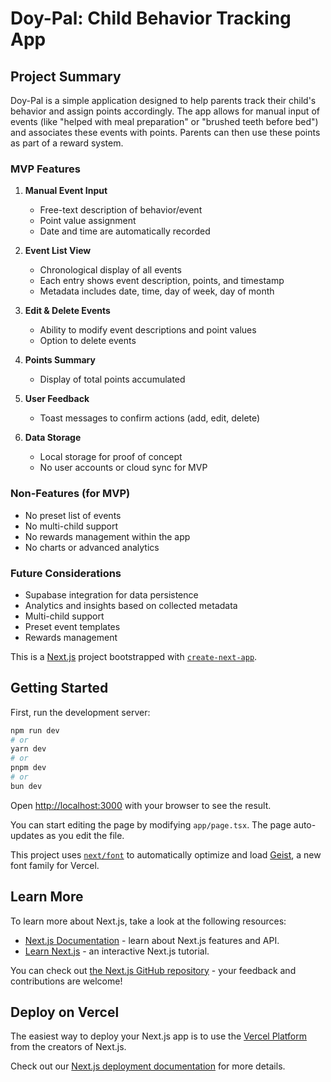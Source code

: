 # Doy-Pal: Child Behavior Tracking App

## Project Summary

Doy-Pal is a simple application designed to help parents track their child's behavior and assign points accordingly. The app allows for manual input of events (like "helped with meal preparation" or "brushed teeth before bed") and associates these events with points. Parents can then use these points as part of a reward system.

### MVP Features

1. **Manual Event Input**

   - Free-text description of behavior/event
   - Point value assignment
   - Date and time are automatically recorded

2. **Event List View**

   - Chronological display of all events
   - Each entry shows event description, points, and timestamp
   - Metadata includes date, time, day of week, day of month

3. **Edit & Delete Events**

   - Ability to modify event descriptions and point values
   - Option to delete events

4. **Points Summary**

   - Display of total points accumulated

5. **User Feedback**

   - Toast messages to confirm actions (add, edit, delete)

6. **Data Storage**
   - Local storage for proof of concept
   - No user accounts or cloud sync for MVP

### Non-Features (for MVP)

- No preset list of events
- No multi-child support
- No rewards management within the app
- No charts or advanced analytics

### Future Considerations

- Supabase integration for data persistence
- Analytics and insights based on collected metadata
- Multi-child support
- Preset event templates
- Rewards management

This is a [Next.js](https://nextjs.org) project bootstrapped with [`create-next-app`](https://nextjs.org/docs/app/api-reference/cli/create-next-app).

## Getting Started

First, run the development server:

```bash
npm run dev
# or
yarn dev
# or
pnpm dev
# or
bun dev
```

Open [http://localhost:3000](http://localhost:3000) with your browser to see the result.

You can start editing the page by modifying `app/page.tsx`. The page auto-updates as you edit the file.

This project uses [`next/font`](https://nextjs.org/docs/app/building-your-application/optimizing/fonts) to automatically optimize and load [Geist](https://vercel.com/font), a new font family for Vercel.

## Learn More

To learn more about Next.js, take a look at the following resources:

- [Next.js Documentation](https://nextjs.org/docs) - learn about Next.js features and API.
- [Learn Next.js](https://nextjs.org/learn) - an interactive Next.js tutorial.

You can check out [the Next.js GitHub repository](https://github.com/vercel/next.js) - your feedback and contributions are welcome!

## Deploy on Vercel

The easiest way to deploy your Next.js app is to use the [Vercel Platform](https://vercel.com/new?utm_medium=default-template&filter=next.js&utm_source=create-next-app&utm_campaign=create-next-app-readme) from the creators of Next.js.

Check out our [Next.js deployment documentation](https://nextjs.org/docs/app/building-your-application/deploying) for more details.
